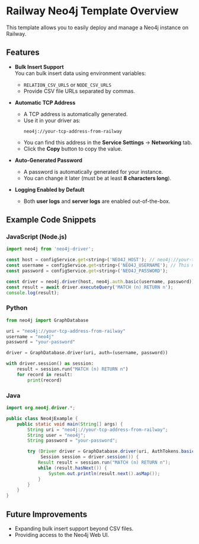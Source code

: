 # Railway Neo4j Template Overview

This template allows you to easily deploy and manage a Neo4j instance on Railway.

## Features

- **Bulk Insert Support**  
  You can bulk insert data using environment variables:  
  - `RELATION_CSV_URLS` or `NODE_CSV_URLS`  
  - Provide CSV file URLs separated by commas.

- **Automatic TCP Address**  
  - A TCP address is automatically generated.  
  - Use it in your driver as:  
    ```
    neo4j://your-tcp-address-from-railway
    ```
  - You can find this address in the **Service Settings** → **Networking** tab.  
  - Click the **Copy** button to copy the value.

- **Auto-Generated Password**  
  - A password is automatically generated for your instance.  
  - You can change it later (must be at least **8 characters long**).

- **Logging Enabled by Default**  
  - Both **user logs** and **server logs** are enabled out-of-the-box.

## Example Code Snippets

### JavaScript (Node.js)
```javascript
import neo4j from 'neo4j-driver';

const host = configService.get<string>('NEO4J_HOST'); // neo4j://your-tcp-address-from-railway
const username = configService.get<string>('NEO4J_USERNAME'); // This must be neo4j
const password = configService.get<string>('NEO4J_PASSWORD');

const driver = neo4j.driver(host, neo4j.auth.basic(username, password));
const result = await driver.executeQuery('MATCH (n) RETURN n');
console.log(result);
```

### Python
```python
from neo4j import GraphDatabase

uri = "neo4j://your-tcp-address-from-railway"
username = "neo4j"
password = "your-password"

driver = GraphDatabase.driver(uri, auth=(username, password))

with driver.session() as session:
    result = session.run("MATCH (n) RETURN n")
    for record in result:
        print(record)
```

### Java
```java
import org.neo4j.driver.*;

public class Neo4jExample {
    public static void main(String[] args) {
        String uri = "neo4j://your-tcp-address-from-railway";
        String user = "neo4j";
        String password = "your-password";

        try (Driver driver = GraphDatabase.driver(uri, AuthTokens.basic(user, password));
             Session session = driver.session()) {
            Result result = session.run("MATCH (n) RETURN n");
            while (result.hasNext()) {
                System.out.println(result.next().asMap());
            }
        }
    }
}
```

## Future Improvements

- Expanding bulk insert support beyond CSV files.  
- Providing access to the Neo4j Web UI.  
